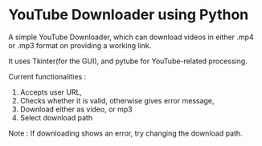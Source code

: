 # YouTube Downloader using Python   
A simple YouTube Downloader, which can download videos in either .mp4 or .mp3 format on providing a working link.  
  
It uses Tkinter(for the GUI), and pytube for YouTube-related processing.  
  
Current functionalities :  
1. Accepts user URL,   
2. Checks whether it is valid, otherwise gives error message,  
3. Download either as video, or mp3  
4. Select download path  
  
Note : If downloading shows an error, try changing the download path.


